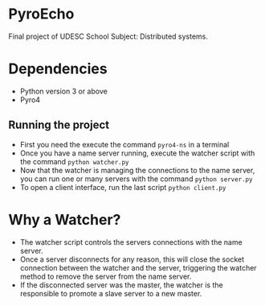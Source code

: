 PyroEcho
=======================

Final project of UDESC School Subject: Distributed systems.

# Dependencies #

* Python version 3 or above
* Pyro4

## Running the project

* First you need the execute the command `pyro4-ns` in a terminal
* Once you have a name server running, execute the watcher script with the command `python watcher.py`
* Now that the watcher is managing the connections to the name server, you can run one or many servers with the command `python server.py`
* To open a client interface, run the last script `python client.py`

# Why a Watcher?

* The watcher script controls the servers connections with the name server. 
* Once a server disconnects for any reason, this will close the socket connection between the watcher and the server, triggering the watcher method to remove the server from the name server.
* If the disconnected server was the master, the watcher is the responsible to promote a slave server to a new master.
